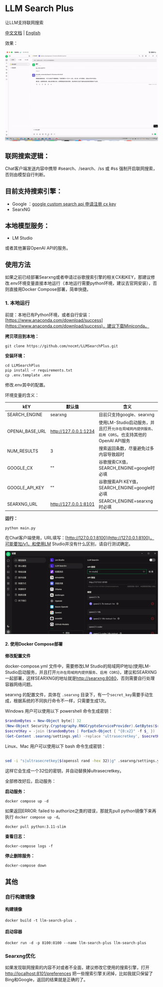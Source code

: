 # LLM Search Plus

让LLM支持联网搜索

[中文文档](./README.md) | [English](./README_EN.md)

效果：

![演示](./演示.gif)

## 联网搜索逻辑：

Chat客户端发送内容中携带 #search、/search、/ss 或 #ss 强制开启联网搜索，否则由模型自行判断。

## 目前支持搜索引擎：

- Google ：[google custom search api 申请注册 cx key](https://blog.csdn.net/whatday/article/details/113750998)
- SearxNG

## 本地模型服务：

- LM Studio

或者其他兼容OpenAI API的服务。

## 使用方法


如果之前已经部署Searxng或者申请过谷歌搜索引擎的相关CX和KEY，那建议修改.env环境变量直接本地运行（本地运行需要python环境，建议去官网安装），否则直接用Docker Compose部署，简单快捷。


### 1. 本地运行

前提：本地已有Python环境，或者自行安装：[https://www.anaconda.com/download/success](https://www.anaconda.com/download/success)，建议下载Miniconda。

**拷贝项目到本地：**

    git clone https://github.com/nocmt/LLMSearchPlus.git

**安装环境：**

    cd LLMSearchPlus
    pip install -r requirements.txt
    cp .env.template .env

修改.env其中的配置。

环境变量的含义：

| kEY             | 默认值                | 含义                                                                                             |
| --------------- | --------------------- | ------------------------------------------------------------------------------------------------ |
| SEARCH_ENGINE   | searxng               | 目前只支持google、searxng                                                                        |
| OPENAI_BASE_URL | http://127.0.0.1:1234 | 使用LM-Studio启动服务，并且打开`允许在局域网内提供服务`、`启用 CORS`。也支持其他的OpenAI API服务 |
| NUM_RESULTS     | 3                     | 搜索返回条数，尽量避免过多内容导致超时                                                           |
| GOOGLE_CX       | ""                    | 谷歌搜索CX值，SEARCH_ENGINE=google时必填                                                         |
| GOOGLE_API_KEY  | ""                    | 谷歌搜索API KEY值，SEARCH_ENGINE=google时必填                                                    |
| SEARXNG_URL     | http://127.0.0.1:8101 | SEARCH_ENGINE=searxng时必填                                                                      |


**运行：**

    python main.py


在Chat客户端使用，URL填写：[http://127.0.0.1:8100](http://127.0.0.1:8100)，可能要加/v1，和使用LM Studio并没有什么区别，请自行测试确定。


![配置](配置.png)


#### 2. 使用Docker Compose部署

**修改配置文件**

docker-compose.yml 文件中，需要修改LM Studio的局域网IP地址(使用LM-Studio启动服务，并且打开`允许在局域网内提供服务`、`启用 CORS`)，建议和SEARXNG一起部署，这样SEARXNG的地址就是[http://searxng:8080](http://searxng:8080)，否则需要自行处理容器网络问题。


searxng 的配置文件，具体在 `.searxng` 目录下，有一个`secret_key`需要手动生成，根据系统的不同执行命令不一样，只需要生成1次。


Windows 用户可以使用以下 powershell 命令生成密钥：


```powershell
$randomBytes = New-Object byte[] 32
(New-Object Security.Cryptography.RNGCryptoServiceProvider).GetBytes($randomBytes)
$secretKey = -join ($randomBytes | ForEach-Object { "{0:x2}" -f $_ })
(Get-Content .searxng/settings.yml) -replace 'ultrasecretkey', $secretKey | Set-Content .searxng/settings.yml
```

Linux、Mac 用户可以使用以下 bash 命令生成密钥：

```bash

sed -i "s|ultrasecretkey|$(openssl rand -hex 32)|g" .searxng/settings.yml

```


这样它会生成一个32位的密钥，并自动替换掉ultrasecretkey。


全部修改好后，启动服务：


**启动服务：**

    docker compose up -d


如果返回ERROR: failed to authorize之类的错误，那就先pull python镜像下来再执行 `docker compose up -d`。

    docker pull python:3.11-slim


**查看日志：**

    docker-compose logs -f

**停止删除服务：**

    docker-compose down


## 其他


### 自行构建镜像

#### 构建镜像

    docker build -t llm-search-plus .

#### 启动容器

    docker run -d -p 8100:8100 --name llm-search-plus llm-search-plus


### Searxng优化

如果发现联网搜索的内容不对或者不全面，建议修改它使用的搜索引擎，打开[http://localhost:8101/preferences](http://localhost:8101/preferences) 把一些搜索引擎关闭掉，比如我就只保留了Bing和Google，返回的结果就是正确的了。